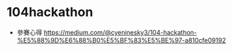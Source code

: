 # 104hackathon

- 參賽心得
https://medium.com/@cyeninesky3/104-hackathon-%E5%88%9D%E6%88%B0%E5%BF%83%E5%BE%97-a810cfe09192

